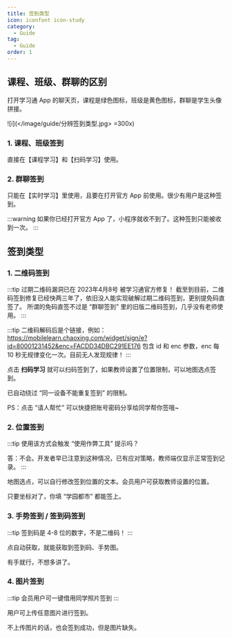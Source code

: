 ```yaml
---
title: 签到类型
icon: iconfont icon-study
category:
  - Guide
tag:
  - Guide
order: 1
---
```


## 课程、班级、群聊的区别

打开学习通 App 的聊天页，课程是绿色图标，班级是黄色图标，群聊是学生头像拼接。

![i](</image/guide/分辨签到类型.jpg> =300x)

### 1. 课程、班级签到

直接在【课程学习】和【扫码学习】使用。

### 2. 群聊签到

只能在【实时学习】里使用，且要在打开官方 App 前使用。很少有用户是这种签到。

:::warning
如果你已经打开官方 App 了，小程序就收不到了。这种签到只能被收到一次。
:::

## 签到类型

### 1. 二维码签到

:::tip
过期二维码漏洞已在 2023年4月8号 被学习通官方修复！
截至到目前，二维码签到修复已经快两三年了，依旧没人能实现破解过期二维码签到，更别提免码直签了。
所谓的免码直签不过是 “群聊签到” 里的旧版二维码签到，几乎没有老师使用。
:::

:::tip
二维码解码后是个链接，例如：https://mobilelearn.chaoxing.com/widget/sign/e?id=80001231452&enc=FACDD34DBC291EE176
包含 id 和 enc 参数，enc 每 10 秒无规律变化一次。目前无人发现规律！
:::

点击 **扫码学习** 就可以扫码签到了，如果教师设置了位置限制，可以地图选点签到。

已自动绕过 “同一设备不能重复签到” 的限制。

PS：点击 “请人帮忙” 可以快捷把账号密码分享给同学帮你签哦~

### 2. 位置签到

:::tip
使用该方式会触发 “使用作弊工具” 提示吗？

答：不会。开发者早已注意到这种情况，已有应对策略，教师端仅显示正常签到记录。
:::

地图选点，可以自行修改签到位置的文本。会员用户可获取教师设置的位置。

只要坐标对了，你填 “学园都市” 都能签上。

### 3. 手势签到 / 签到码签到

:::tip
签到码是 4-8 位的数字，不是二维码！
:::

点自动获取，就能获取到签到码、手势图。

有手就行，不想多讲了。

### 4. 图片签到

:::tip
会员用户可一键借用同学照片签到
:::

用户可上传任意图片进行签到。

不上传图片的话，也会签到成功，但是图片缺失。

